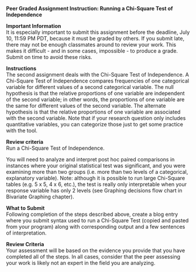 **Peer Graded Assignment Instruction: Running a Chi-Square Test of Independence**

**Important Information**  
It is especially important to submit this assignment before the deadline, July 10, 11:59 PM PDT, because it must be graded by others. If you submit late, there may not be enough classmates around to review your work. This makes it difficult - and in some cases, impossible - to produce a grade. Submit on time to avoid these risks.

**Instructions**  
The second assignment deals with the Chi-Square Test of Independence. A Chi-Square Test of Independence compares frequencies of one categorical variable for different values of a second categorical variable. The null hypothesis is that the relative proportions of one variable are independent of the second variable; in other words, the proportions of one variable are the same for different values of the second variable. The alternate hypothesis is that the relative proportions of one variable are associated with the second variable. Note that if your research question only includes quantitative variables, you can categorize those just to get some practice with the tool.

**Review criteria**  
Run a Chi-Square Test of Independence.  

You will need to analyze and interpret post hoc paired comparisons in instances where your original statistical test was significant, and you were examining more than two groups (i.e. more than two levels of a categorical, explanatory variable).
Note: although it is possible to run large Chi-Square tables (e.g. 5 x 5, 4 x 6, etc.), the test is really only interpretable when your response variable has only 2 levels (see Graphing decisions flow chart in Bivariate Graphing chapter).

**What to Submit**  
Following completion of the steps described above, create a blog entry where you submit syntax used to run a Chi-Square Test (copied and pasted from your program) along with corresponding output and a few sentences of interpretation.

**Review Criteria**  
Your assessment will be based on the evidence you provide that you have completed all of the steps. In all cases, consider that the peer assessing your work is likely not an expert in the field you are analyzing.